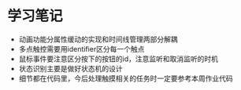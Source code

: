 # 学习笔记

* 动画功能分属性缓动的实现和时间线管理两部分解耦
* 多点触控需要用identifier区分每一个触点
* 鼠标事件要注意区分按下的按钮的id，注意监听和取消监听的时机
* 状态识别主要是做好状态机的设计
* 细节都在代码里，今后处理触摸相关的任务时一定要参考本周作业代码
